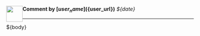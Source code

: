 <a href="${user_url}"><img src="${user_avatar}" align="left" width="44" height="44" hspace="0"></img></a> **Comment by [${user_name}](${user_url})**
_${date}_

----

${body}
